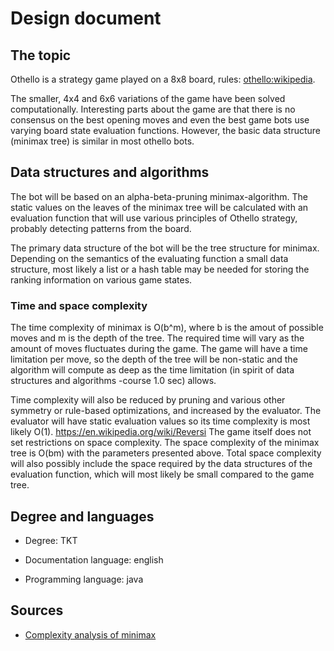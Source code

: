 <!--Määrittelydokumentti

    Mitä algoritmeja ja tietorakenteita toteutat työssäsi
    Mitä ongelmaa ratkaiset ja miksi valitsit kyseiset algoritmit/tietorakenteet
    Mitä syötteitä ohjelma saa ja miten näitä käytetään
    Tavoitteena olevat aika- ja tilavaativuudet (m.m. O-analyysit)
    Lähteet
    Kurssin hallintaan liittyvistä syistä määrittelydokumentissä tulee mainita opinto-ohjelma johon kuulut. Esimerkiksi tietojenkäsittelytieteen kandidaatti (TKT) tai bachelor’s in science (bSc)
    Määrittelydokumentissa tulee myös mainita projektin dokumentaatiossa käytetty kieli (todennäköisesti sama kuin määrittelydokumentin kieli). Projektin koodin, kommenttien ja dokumenttien teksti on valitulla kielellä. Tyypillisesti Suomi tai Englanti. Tämä vaatimus liittyy projektin puolen välin paikkeilla järjestettäviin koodikatselmointeihin. Tavoitteena on että projektien sisäiset kielivalinnat ovat johdonmukaisia.
-->

# Design document

## The topic

Othello is a strategy game played on a 8x8 board, rules: [othello:wikipedia](https://en.wikipedia.org/wiki/Reversi).

The smaller, 4x4 and 6x6 variations of the game have been solved computationally. Interesting parts about the game are that there is no consensus on the best opening moves and even the best game bots use varying board state evaluation functions. However, the basic data structure (minimax tree) is similar in most othello bots.

## Data structures and algorithms

The bot will be based on an alpha-beta-pruning minimax-algorithm. The static values on the leaves of the minimax tree will be calculated with an evaluation function that will use various principles of Othello strategy, probably detecting patterns from the board.

The primary data structure of the bot will be the tree structure for minimax. Depending on the semantics of the evaluating function a small data structure, most likely a list or a hash table may be needed for storing the ranking information on various game states.

### Time and space complexity

The time complexity of minimax is O(b^m), where b is the amout of possible moves and m is the depth of the tree. The required time will vary as the amount of moves fluctuates during the game. The game will have a time limitation per move, so the depth of the tree will be non-static and the algorithm will compute as deep as the time limitation (in spirit of data structures and algorithms -course 1.0 sec) allows.

Time complexity will also be reduced by pruning and various other symmetry or rule-based optimizations, and increased by the evaluator. The evaluator will have static evaluation values so its time complexity is most likely O(1).
https://en.wikipedia.org/wiki/Reversi
The game itself does not set restrictions on space complexity. The space complexity of the minimax tree is O(bm) with the parameters presented above. Total space complexity will also possibly include the space required by the data structures of the evaluation function, which will most likely be small compared to the game tree.

## Degree and languages

* Degree: TKT

* Documentation language: english

* Programming language: java

## Sources

* [Complexity analysis of minimax](https://cis.temple.edu/~vasilis/Courses/CIS603/Lectures/l7.html)

